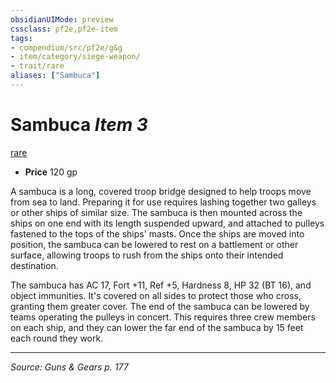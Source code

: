 ```yaml
---
obsidianUIMode: preview
cssclass: pf2e,pf2e-item
tags:
- compendium/src/pf2e/g&g
- item/category/siege-weapon/
- trait/rare
aliases: ["Sambuca"]
---
```

# Sambuca *Item 3*  
[rare](rare.md "Rare Rarity Trait")  

- **Price** 120 gp

A sambuca is a long, covered troop bridge designed to help troops move from sea to land. Preparing it for use requires lashing together two galleys or other ships of similar size. The sambuca is then mounted across the ships on one end with its length suspended upward, and attached to pulleys fastened to the tops of the ships' masts. Once the ships are moved into position, the sambuca can be lowered to rest on a battlement or other surface, allowing troops to rush from the ships onto their intended destination.

The sambuca has AC 17, Fort +11, Ref +5, Hardness 8, HP 32 (BT 16), and object immunities. It's covered on all sides to protect those who cross, granting them greater cover. The end of the sambuca can be lowered by teams operating the pulleys in concert. This requires three crew members on each ship, and they can lower the far end of the sambuca by 15 feet each round they work.


---
*Source: Guns & Gears p. 177*